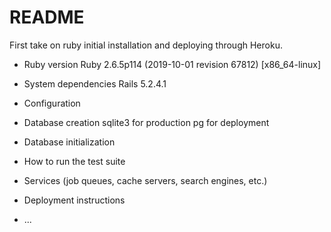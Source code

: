 # README

First take on ruby initial installation and deploying through Heroku.

* Ruby version
    Ruby 2.6.5p114 (2019-10-01 revision 67812) [x86_64-linux]
    
* System dependencies
    Rails 5.2.4.1
* Configuration
    
* Database creation
    sqlite3 for production 
    pg for deployment
* Database initialization
    
* How to run the test suite
    
* Services (job queues, cache servers, search engines, etc.)

* Deployment instructions

* ...
